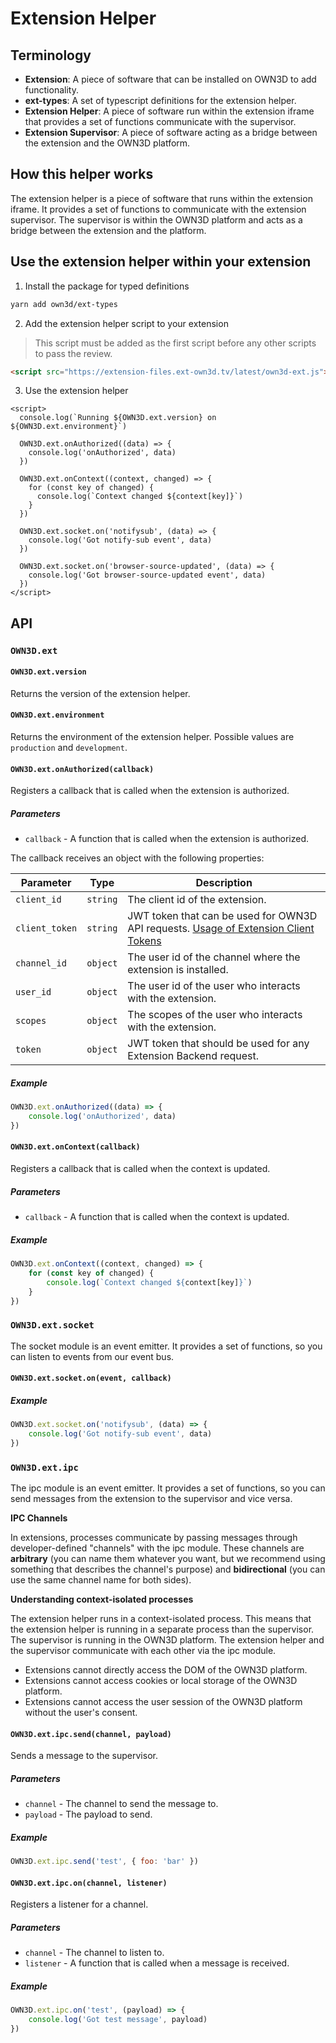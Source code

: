 # Extension Helper <Badge text="closed beta" type="warning"/>

## Terminology

- **Extension**: A piece of software that can be installed on OWN3D to add functionality.
- **ext-types**: A set of typescript definitions for the extension helper.
- **Extension Helper**: A piece of software run within the extension iframe that provides a set of functions communicate
  with the supervisor.
- **Extension Supervisor**: A piece of software acting as a bridge between the extension and the OWN3D platform.

## How this helper works

The extension helper is a piece of software that runs within the extension iframe. It provides a set of functions to
communicate with the extension supervisor. The supervisor is within the OWN3D platform and acts as a bridge between the
extension and the platform.

## Use the extension helper within your extension

1. Install the package for typed definitions

```bash
yarn add own3d/ext-types
```

2. Add the extension helper script to your extension

> This script must be added as the first script before any other scripts to pass the review.

```html
<script src="https://extension-files.ext-own3d.tv/latest/own3d-ext.js"></script>
```

3. Use the extension helper

```vue
<script>
  console.log(`Running ${OWN3D.ext.version} on ${OWN3D.ext.environment}`)

  OWN3D.ext.onAuthorized((data) => {
    console.log('onAuthorized', data)
  })

  OWN3D.ext.onContext((context, changed) => {
    for (const key of changed) {
      console.log(`Context changed ${context[key]}`)
    }
  })

  OWN3D.ext.socket.on('notifysub', (data) => {
    console.log('Got notify-sub event', data)
  })

  OWN3D.ext.socket.on('browser-source-updated', (data) => {
    console.log('Got browser-source-updated event', data)
  })
</script>
```

## API

### `OWN3D.ext`

#### `OWN3D.ext.version`

Returns the version of the extension helper.

#### `OWN3D.ext.environment`

Returns the environment of the extension helper. Possible values are `production` and `development`.

#### `OWN3D.ext.onAuthorized(callback)`

Registers a callback that is called when the extension is authorized.

##### Parameters

- `callback` - A function that is called when the extension is authorized.

The callback receives an object with the following properties:

| Parameter      | Type     | Description                                                                                                        |
|----------------|----------|--------------------------------------------------------------------------------------------------------------------|
| `client_id`    | `string` | The client id of the extension.                                                                                    | 
| `client_token` | `string` | JWT token that can be used for OWN3D API requests. [Usage of Extension Client Tokens](tokens-and-client-tokens.md) |
| `channel_id`   | `object` | The user id of the channel where the extension is installed.                                                       |
| `user_id`      | `object` | The user id of the user who interacts with the extension.                                                          |
| `scopes`       | `object` | The scopes of the user who interacts with the extension.                                                           |
| `token`        | `object` | JWT token that should be used for any Extension Backend request.                                                   |

##### Example

```js
OWN3D.ext.onAuthorized((data) => {
    console.log('onAuthorized', data)
})
```

#### `OWN3D.ext.onContext(callback)`

Registers a callback that is called when the context is updated.

##### Parameters

- `callback` - A function that is called when the context is updated.

##### Example

```js
OWN3D.ext.onContext((context, changed) => {
    for (const key of changed) {
        console.log(`Context changed ${context[key]}`)
    }
})
```

### `OWN3D.ext.socket`

The socket module is an event emitter. It provides a set of functions, so you can listen to events from our event bus.

#### `OWN3D.ext.socket.on(event, callback)`

##### Example

```js
OWN3D.ext.socket.on('notifysub', (data) => {
    console.log('Got notify-sub event', data)
})
```

### `OWN3D.ext.ipc`

The ipc module is an event emitter. It provides a set of functions, so you can send messages from the extension to the
supervisor and vice versa.

**IPC Channels**

In extensions, processes communicate by passing messages through developer-defined "channels" with the
ipc module. These channels are **arbitrary** (you can name them whatever you want, but we recommend using something that
describes the channel's purpose) and **bidirectional** (you can use the same channel name for both sides).

**Understanding context-isolated processes**

The extension helper runs in a context-isolated process. This means that the extension helper is running in a separate
process than the supervisor. The supervisor is running in the OWN3D platform. The extension helper and the supervisor
communicate with each other via the ipc module.

- Extensions cannot directly access the DOM of the OWN3D platform.
- Extensions cannot access cookies or local storage of the OWN3D platform.
- Extensions cannot access the user session of the OWN3D platform without the user's consent.

#### `OWN3D.ext.ipc.send(channel, payload)`

Sends a message to the supervisor.

##### Parameters

- `channel` - The channel to send the message to.
- `payload` - The payload to send.

##### Example

```js
OWN3D.ext.ipc.send('test', { foo: 'bar' })
```

#### `OWN3D.ext.ipc.on(channel, listener)`

Registers a listener for a channel.

##### Parameters

- `channel` - The channel to listen to.
- `listener` - A function that is called when a message is received.

##### Example

```js
OWN3D.ext.ipc.on('test', (payload) => {
    console.log('Got test message', payload)
})
```

